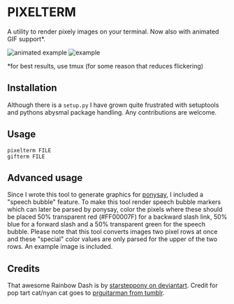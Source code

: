 PIXELTERM
=========
A utility to render pixely images on your terminal. Now also with animated GIF
support*.

![animated example](https://raw.github.com/jaseg/pixelterm/master/example.gif)
![example](https://raw.github.com/jaseg/pixelterm/master/example.png)

*for best results, use tmux (for some reason that reduces flickering)

Installation
-----------
Although there is a ``setup.py`` I have grown quite frustrated with setuptools
and pythons abysmal package handling. Any contributions are welcome.

Usage
-----
```
pixelterm FILE
gifterm FILE
```

Advanced usage
--------------
Since I wrote this tool to generate graphics for
[ponysay](https://github.com/jaseg/ponysay), I included a "speech bubble"
feature. To make this tool render speech bubble markers which can later be
parsed by ponysay, color the pixels where these should be placed 50%
transparent red (#FF00007F) for a backward slash link, 50% blue for a forward
slash and a 50% transparent green for the speech bubble. Please note that this
tool converts images two pixel rows at once and these "special" color values
are only parsed for the upper of the two rows. An example image is included.

Credits
-------
That awesome Rainbow Dash is by [starsteppony on
deviantart](http://starsteppony.deviantart.com/art/Rainbow-Dash-Salute-263753912).
Credit for pop tart cat/nyan cat goes to [prguitarman from
tumblr](http://prguitarman.tumblr.com/post/4281177195/pop-tart-cat-icon-can-be-found-here).

